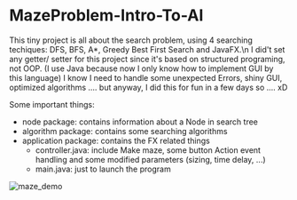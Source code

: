 # MazeProblem-Intro-To-AI
This tiny project is all about the search problem, using 4 searching techiques: DFS, BFS, A*, Greedy Best First Search and JavaFX.\n
I did't set any getter/ setter for this project since it's based on structured programing, not OOP. (I use Java because now I only know how to implement GUI by this language)
I know I need to handle some unexpected Errors, shiny GUI, optimized algorithms .... but anyway, I did this for fun in a few days so .... xD

Some important things:
  - node package: contains information about a Node in search tree
  - algorithm package: contains some searching algorithms
  - application package: contains the FX related things
    + controller.java: include Make maze, some button Action event handling and some modified parameters (sizing, time delay, ...)
    + main.java: just to launch the program
    
 
![maze_demo](https://user-images.githubusercontent.com/74826334/136217594-90634a2d-ae2f-4b56-bab8-8a77ae7d4dd6.png)
